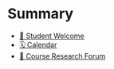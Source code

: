 # Summary

- [🤗 Student Welcome](README.md)
- [🗓️ Calendar](calendar.md)
- [📢 Course Research Forum](course-research-forum.md)